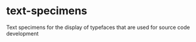 # text-specimens
Text specimens for the display of typefaces that are used for source code development
